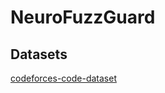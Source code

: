 # NeuroFuzzGuard

## Datasets

[codeforces-code-dataset](https://www.kaggle.com/datasets/yeoyunsianggeremie/codeforces-code-dataset)
